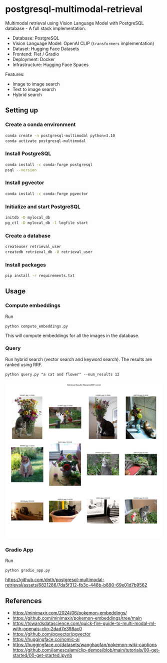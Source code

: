 # postgresql-multimodal-retrieval
Multimodal retrieval using Vision Language Model with PostgreSQL database - A full stack implementation.

+ Database: PostgreSQL
+ Vision Language Model: OpenAI CLIP (`transformers` implementation) 
+ Dataset: Hugging Face Datasets
+ Frontend: Flet / Gradio
+ Deployment: Docker
+ Infrastructure: Hugging Face Spaces

Features:
+ Image to image search
+ Text to image search
+ Hybrid search

## Setting up

### Create a conda environment

```bash
conda create -n postgresql-multimodal python=3.10
conda activate postgresql-multimodal
```
### Install PostgreSQL

```bash
conda install -c conda-forge postgresql
psql --version
```

### Install pgvector

```bash
conda install -c conda-forge pgvector
```

### Initialize and start PostgreSQL

```bash
initdb -D mylocal_db
pg_ctl -D mylocal_db -l logfile start
```

### Create a database

```bash
createuser retrieval_user
createdb retrieval_db -O retrieval_user
```

### Install packages

```bash
pip install -r requirements.txt
```

## Usage

### Compute embeddings
Run 

```
python compute_embeddings.py
```

This will compute embeddings for all the images in the database.

### Query
Run hybrid search (vector search and keyword search). The results are ranked using RRF.

```
python query.py "a cat and flower" --num_results 12
```

![result](images/results.png)

### Gradio App
Run
```
python gradio_app.py
```

https://github.com/dnth/postgresql-multimodal-retrieval/assets/6821286/7da5f312-fb3c-448b-b890-69e01d7b9562




## References

+ https://minimaxir.com/2024/06/pokemon-embeddings/
+ https://github.com/minimaxir/pokemon-embeddings/tree/main
+ https://towardsdatascience.com/quick-fire-guide-to-multi-modal-ml-with-openais-clip-2dad7e398ac0
+ https://github.com/pgvector/pgvector
+ https://huggingface.co/nomic-ai
+ https://huggingface.co/datasets/wanghaofan/pokemon-wiki-captions
https://github.com/jamescalam/clip-demos/blob/main/tutorials/00-get-started/00-get-started.ipynb
  
